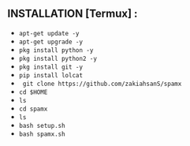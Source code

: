 

## INSTALLATION [Termux] :

* `apt-get update -y`
* `apt-get upgrade -y`
* `pkg install python -y`
* `pkg install python2 -y`
* `pkg install git -y`
* `pip install lolcat`
* ` git clone https://github.com/zakiahsanS/spamx`
* `cd $HOME`
* `ls`
* `cd spamx`
* `ls`
* `bash setup.sh`
* `bash spamx.sh`
```

